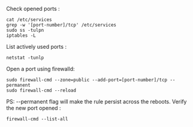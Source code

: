 
Check opened ports :

```
cat /etc/services
grep -w '[port-number]/tcp' /etc/services
sudo ss -tulpn
iptables -L
```

List actively used ports :

``` 
netstat -tunlp
```

Open a port using firewalld:

```
sudo firewall-cmd --zone=public --add-port=[port-number]/tcp --permanent
sudo firewall-cmd --reload
```

PS: --permanent flag will make the rule persist across the reboots.
Verify the new port opened :

```
firewall-cmd --list-all
```